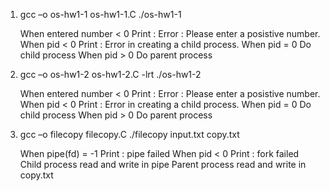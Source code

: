 1. gcc –o os-hw1-1 os-hw1-1.C
	./os-hw1-1

	When entered number < 0
	Print : Error : Please enter a posistive number.
	When pid < 0
	Print : Error in creating a child process.
	When pid = 0
	Do child process
	When pid > 0
	Do parent process

2. gcc –o os-hw1-2 os-hw1-2.C -lrt
	./os-hw1-2
	
	When entered number < 0
	Print : Error : Please enter a posistive number.
	When pid < 0
	Print : Error in creating a child process.
	When pid = 0
	Do child process
	When pid > 0
	Do parent process

3. gcc –o filecopy filecopy.C
	./filecopy input.txt copy.txt

	When pipe(fd) = -1
	Print : pipe failed
	When pid < 0
	Print : fork failed
	Child process read and write in pipe 
	Parent process read and write in copy.txt

